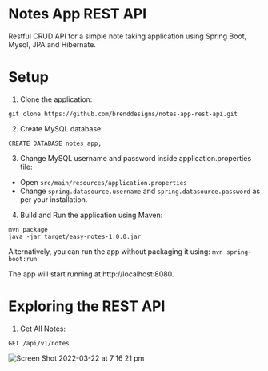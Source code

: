 # Notes App REST API
Restful CRUD API for a simple note taking application using Spring Boot, Mysql, JPA and Hibernate.

# Setup 
1. Clone the application:
```
git clone https://github.com/brenddesigns/notes-app-rest-api.git
```

2. Create MySQL database:
```
CREATE DATABASE notes_app;
```

3. Change MySQL username and password inside application.properties file:
* Open ```src/main/resources/application.properties```
* Change ```spring.datasource.username``` and ```spring.datasource.password``` as per your installation.

4. Build and Run the application using Maven:
```
mvn package
java -jar target/easy-notes-1.0.0.jar
```

Alternatively, you can run the app without packaging it using:
```mvn spring-boot:run```

The app will start running at http://localhost:8080.

# Exploring the REST API

1. Get All Notes:
```
GET /api/v1/notes
```
![Screen Shot 2022-03-22 at 7 16 21 pm](https://user-images.githubusercontent.com/79638487/159440138-4ee68467-c890-440d-a474-b510c8ab6601.png)
